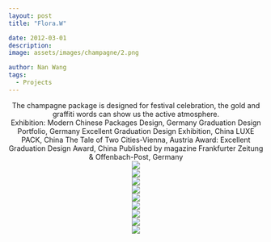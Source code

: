 ```yaml
---
layout: post
title: "Flora.W"

date: 2012-03-01
description:
image: assets/images/champagne/2.png

author: Nan Wang
tags:
  - Projects
---
```


<div class="section-padding bg-white" align="center">
The champagne package is designed for festival celebration, the gold and graffiti words can show us the active atmosphere.
<br>
Exhibition: Modern Chinese Packages Design, Germany
Graduation Design Portfolio, Germany
Excellent Graduation Design Exhibition, China
LUXE PACK, China
The Tale of Two Cities-Vienna, Austria
Award: Excellent Graduation Design Award, China
Published by magazine Frankfurter Zeitung & Offenbach-Post, Germany
</div>

<div class="section-padding" align="center">
<img source type="img/png" src="{{ "assets/images/champagne/1.png" | relative_url }}"/>
</div>

<div class="section-padding" align="center">
<img source type="img/png" src="{{ "assets/images/champagne/2.png" | relative_url }}"/>
</div>
<div class="section-padding" align="center">
<img source type="img/png" src="{{ "assets/images/champagne/3.png" | relative_url }}"/>
</div>
<div class="section-padding" align="center">
<img source type="img/png" src="{{ "assets/images/champagne/4.png" | relative_url }}"/>
</div>
<div class="section-padding" align="center">
<img source type="img/png" src="{{ "assets/images/champagne/5.png" | relative_url }}"/>
</div>
<div class="section-padding" align="center">
<img source type="img/png" src="{{ "assets/images/champagne/6.png" | relative_url }}"/>
</div><div class="section-padding" align="center">
<img source type="img/png" src="{{ "assets/images/champagne/7.png" | relative_url }}"/>
</div><div class="section-padding" align="center">
<img source type="img/png" src="{{ "assets/images/champagne/8.png" | relative_url }}"/>
</div><div class="section-padding" align="center">
<img source type="img/png" src="{{ "assets/images/champagne/9.png" | relative_url }}"/>
</div>
